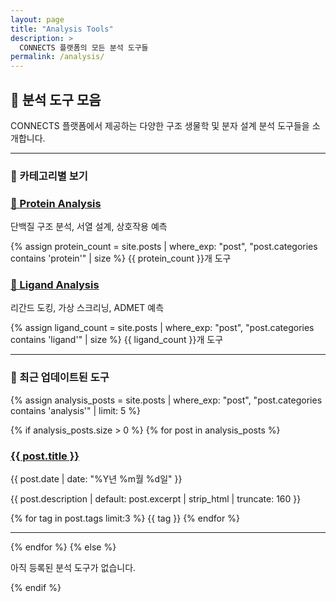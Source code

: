 ```yaml
---
layout: page
title: "Analysis Tools"
description: >
  CONNECTS 플랫폼의 모든 분석 도구들
permalink: /analysis/
---
```


## 🔬 분석 도구 모음

CONNECTS 플랫폼에서 제공하는 다양한 구조 생물학 및 분자 설계 분석 도구들을 소개합니다.

---

### 📂 카테고리별 보기

<div class="category-cards">
  <div class="category-card">
    <h3><a href="{{ '/analysis/protein/' | relative_url }}">🧬 Protein Analysis</a></h3>
    <p>단백질 구조 분석, 서열 설계, 상호작용 예측</p>
    {% assign protein_count = site.posts | where_exp: "post", "post.categories contains 'protein'" | size %}
    <span class="count">{{ protein_count }}개 도구</span>
  </div>

  <div class="category-card">
    <h3><a href="{{ '/analysis/ligand/' | relative_url }}">💊 Ligand Analysis</a></h3>
    <p>리간드 도킹, 가상 스크리닝, ADMET 예측</p>
    {% assign ligand_count = site.posts | where_exp: "post", "post.categories contains 'ligand'" | size %}
    <span class="count">{{ ligand_count }}개 도구</span>
  </div>
</div>

---

### 📝 최근 업데이트된 도구

{% assign analysis_posts = site.posts | where_exp: "post", "post.categories contains 'analysis'" | limit: 5 %}

{% if analysis_posts.size > 0 %}
{% for post in analysis_posts %}
<article class="post-card">
  <h3><a href="{{ post.url | relative_url }}">{{ post.title }}</a></h3>
  <time datetime="{{ post.date | date_to_xmlschema }}">{{ post.date | date: "%Y년 %m월 %d일" }}</time>
  <p>{{ post.description | default: post.excerpt | strip_html | truncate: 160 }}</p>
  <div class="tags">
    {% for tag in post.tags limit:3 %}
      <span class="tag">{{ tag }}</span>
    {% endfor %}
  </div>
</article>
<hr/>
  {% endfor %}
{% else %}
  <p class="message">아직 등록된 분석 도구가 없습니다.</p>
{% endif %}

